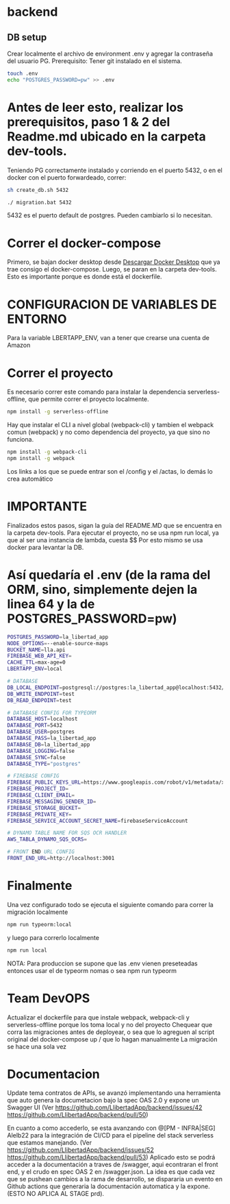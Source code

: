 # backend

## DB setup

Crear localmente el archivo de environment .env y agregar la contraseña del usuario PG. Prerequisito: Tener git instalado en el sistema.

```bash
touch .env
echo "POSTGRES_PASSWORD=pw" >> .env
```

# Antes de leer esto, realizar los prerequisitos, paso 1 & 2 del Readme.md ubicado en la carpeta dev-tools.

Teniendo PG correctamente instalado y corriendo en el puerto 5432, o en el docker con el puerto forwardeado, correr:

```bash (script para unix-based systems)
sh create_db.sh 5432
```

```bash (script para windows )
./ migration.bat 5432
```

5432 es el puerto default de postgres. Pueden cambiarlo si lo necesitan.

# Correr el docker-compose

Primero, se bajan docker desktop desde [Descargar Docker Desktop](https://docs.docker.com/compose/install/#scenario-one-install-docker-desktop)
que ya trae consigo el docker-compose.
Luego, se paran en la carpeta dev-tools. Esto es importante porque es donde está el dockerfile.

# CONFIGURACION DE VARIABLES DE ENTORNO

Para la variable LBERTAPP_ENV, van a tener que crearse una cuenta de Amazon

# Correr el proyecto

Es necesario correr este comando para instalar la dependencia serverless-offline, que permite correr el proyecto localmente.

```bash
npm install -g serverless-offline
```

Hay que instalar el CLI a nivel global (webpack-cli) y tambien el webpack comun (webpack) y no como dependencia del proyecto, ya que sino no funciona.

```bash
npm install -g webpack-cli
npm install -g webpack
```

Los links a los que se puede entrar son el /config y el /actas, lo demás lo crea automático

# IMPORTANTE

Finalizados estos pasos, sigan la guía del README.MD que se encuentra en la carpeta dev-tools.
Para ejecutar el proyecto, no se usa npm run local, ya que al ser una instancia de lambda, cuesta \$\$
Por esto mismo se usa docker para levantar la DB.

# Así quedaría el .env (de la rama del ORM, sino, simplemente dejen la linea 64 y la de POSTGRES_PASSWORD=pw)

```bash
POSTGRES_PASSWORD=la_libertad_app
NODE_OPTIONS=--enable-source-maps
BUCKET_NAME=lla.api
FIREBASE_WEB_API_KEY=
CACHE_TTL=max-age=0
LBERTAPP_ENV=local

# DATABASE
DB_LOCAL_ENDPOINT=postgresql://postgres:la_libertad_app@localhost:5432/la_libertad_app
DB_WRITE_ENDPOINT=test
DB_READ_ENDPOINT=test

# DATABASE CONFIG FOR TYPEORM
DATABASE_HOST=localhost
DATABASE_PORT=5432
DATABASE_USER=postgres
DATABASE_PASS=la_libertad_app
DATABASE_DB=la_libertad_app
DATABASE_LOGGING=false
DATABASE_SYNC=false
DATABASE_TYPE="postgres"

# FIREBASE CONFIG
FIREBASE_PUBLIC_KEYS_URL=https://www.googleapis.com/robot/v1/metadata/x509/securetoken@system.gserviceaccount.com
FIREBASE_PROJECT_ID=
FIREBASE_CLIENT_EMAIL=
FIREBASE_MESSAGING_SENDER_ID=
FIREBASE_STORAGE_BUCKET=
FIREBASE_PRIVATE_KEY=
FIREBASE_SERVICE_ACCOUNT_SECRET_NAME=firebaseServiceAccount

# DYNAMO TABLE NAME FOR SQS OCR HANDLER
AWS_TABLA_DYNAMO_SQS_OCRS=

# FRONT END URL CONFIG
FRONT_END_URL=http://localhost:3001
```

# Finalmente

Una vez configurado todo se ejecuta el siguiente comando para correr la migración localmente

```bash
npm run typeorm:local
```

y luego para correrlo localmente

```bash
npm run local
```

NOTA: Para produccion se supone que las .env vienen preseteadas entonces usar el de typeorm nomas
o sea npm run typeorm

# Team DevOPS

Actualizar el dockerfile para que instale webpack, webpack-cli y serverless-offline porque los toma local y no del proyecto
Chequear que corra las migraciones antes de deployear, o sea que lo agreguen al script original del docker-compose up / que lo hagan manualmente
La migración se hace una sola vez

# Documentacion

Update tema contratos de APIs, se avanzó implementando una herramienta que auto genera la documetacion bajo la spec OAS 2.0 y expone un Swagger UI (Ver https://github.com/LlibertadApp/backend/issues/42 https://github.com/LlibertadApp/backend/pull/50)

En cuanto a como accederlo, se esta avanzando con @[PM - INFRA|SEG] Alelb22 para la integración de CI/CD para el pipeline del stack serverless que estamos manejando. (Ver https://github.com/LlibertadApp/backend/issues/52 https://github.com/LlibertadApp/backend/pull/53)
Aplicado esto se podrá acceder a la documentación a traves de /swagger, aqui econtraran el front end, y el crudo en spec OAS 2 en /swagger.json.
La idea es que cada vez que se pushean cambios a la rama de desarrollo, se dispararia un evento en Github actions que generaria la documentación automatica y la expone. (ESTO NO APLICA AL STAGE prd).
